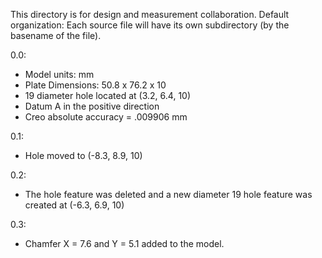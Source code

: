 This directory is for design and measurement collaboration.
Default organization:
Each source file will have its own subdirectory (by the basename of the file).

0.0:
- Model units: mm
- Plate Dimensions: 50.8 x 76.2 x 10
- 19 diameter hole located at (3.2, 6.4, 10)
- Datum A in the positive direction
- Creo absolute accuracy = .009906 mm

0.1:
- Hole moved to (-8.3, 8.9, 10)

0.2:
- The hole feature was deleted and a new diameter 19 hole feature was created at (-6.3, 6.9, 10)

0.3:
- Chamfer X = 7.6 and Y = 5.1 added to the model.
